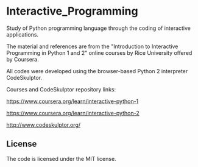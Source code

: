 # Interactive_Programming

Study of Python programming language through the coding of interactive applications.

The material and references are from the "Introduction to Interactive Programming in Python 1 and 2" 
online courses by Rice University offered by Coursera.

All codes were developed using the browser-based Python 2 interpreter CodeSkulptor.

Courses and CodeSkulptor repository links:

https://www.coursera.org/learn/interactive-python-1

https://www.coursera.org/learn/interactive-python-2

http://www.codeskulptor.org/


License
-------

The code is licensed under the MIT license.
